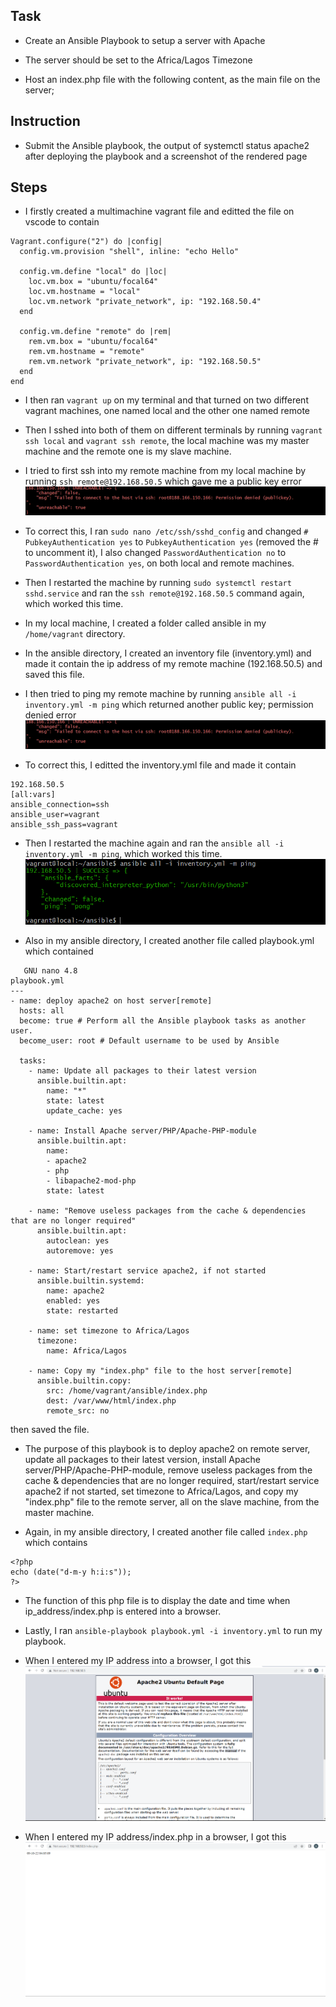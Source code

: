 ## Task
- Create an Ansible Playbook to setup a server with Apache

- The server should be set to the Africa/Lagos Timezone

- Host an index.php file with the following content, as the main file on the server; <?phpdate("F d, Y h:i:s A e", time());?>


## Instruction
- Submit the Ansible playbook, the output of systemctl status apache2 after deploying the playbook and a screenshot of the rendered page


## Steps 
- I firstly created a multimachine vagrant file and editted the file on vscode to contain 
```
Vagrant.configure("2") do |config|
  config.vm.provision "shell", inline: "echo Hello"

  config.vm.define "local" do |loc|
    loc.vm.box = "ubuntu/focal64"
    loc.vm.hostname = "local"
    loc.vm.network "private_network", ip: "192.168.50.4"
  end

  config.vm.define "remote" do |rem|
    rem.vm.box = "ubuntu/focal64"
    rem.vm.hostname = "remote"
    rem.vm.network "private_network", ip: "192.168.50.5"
  end
end
```

- I then ran `vagrant up` on my terminal and that turned on two different vagrant machines, one named local and the other one named remote 

- Then I sshed into both of them on different terminals by running `vagrant ssh local` and `vagrant ssh remote`, the local machine was my master machine and the remote one is my slave machine.

- I tried to first ssh into my remote machine from my local machine by running `ssh remote@192.168.50.5` which gave me a public key error 
![This is an image](https://github.com/Venustrapflyyy/altschool-cloud-exercises/blob/main/exercise%20eight/Screenshot%202022-09-29%20000753.png?raw=true)

- To correct this, I ran `sudo nano /etc/ssh/sshd_config` and changed `# PubkeyAuthentication yes` to `PubkeyAuthentication yes` (removed the # to uncomment it), I also changed `PasswordAuthentication no` to `PasswordAuthentication yes`, on both local and remote machines. 

- Then I restarted the machine by running `sudo systemctl restart sshd.service` and ran the `ssh remote@192.168.50.5` command again, which worked this time. 

- In my local machine, I created a folder called ansible in my `/home/vagrant` directory. 

- In the ansible directory, I created an inventory file (inventory.yml) and made it contain the ip address of my remote machine (192.168.50.5) and saved this file. 

- I then tried to ping my remote machine by running `ansible all -i inventory.yml -m ping` which returned another public key; permission denied error 
![This is an image](https://github.com/Venustrapflyyy/altschool-cloud-exercises/blob/main/exercise%20eight/Screenshot%202022-09-29%20000753.png?raw=true)

- To correct this, I  editted the inventory.yml file and made it contain 
```
192.168.50.5
[all:vars]
ansible_connection=ssh
ansible_user=vagrant
ansible_ssh_pass=vagrant
```

- Then I restarted the machine again and ran the `ansible all -i inventory.yml -m ping`, which worked this time. 
![This is an image](https://github.com/Venustrapflyyy/altschool-cloud-exercises/blob/main/exercise%20eight/ping%20success.png)

- Also in my ansible directory, I created another file called playbook.yml which contained 
```
   GNU nano 4.8                                                                                       playbook.yml
---
- name: deploy apache2 on host server[remote]
  hosts: all
  become: true # Perform all the Ansible playbook tasks as another user.
  become_user: root # Default username to be used by Ansible

  tasks:
    - name: Update all packages to their latest version
      ansible.builtin.apt:
        name: "*"
        state: latest
        update_cache: yes

    - name: Install Apache server/PHP/Apache-PHP-module
      ansible.builtin.apt:
        name:
        - apache2
        - php
        - libapache2-mod-php
        state: latest

    - name: "Remove useless packages from the cache & dependencies that are no longer required"
      ansible.builtin.apt:
        autoclean: yes
        autoremove: yes

    - name: Start/restart service apache2, if not started
      ansible.builtin.systemd:
        name: apache2
        enabled: yes
        state: restarted

    - name: set timezone to Africa/Lagos
      timezone:
        name: Africa/Lagos

    - name: Copy my "index.php" file to the host server[remote]
      ansible.builtin.copy:
        src: /home/vagrant/ansible/index.php
        dest: /var/www/html/index.php
        remote_src: no
```
then saved the file. 

- The purpose of this playbook is to deploy apache2 on remote server, update all packages to their latest version, install Apache server/PHP/Apache-PHP-module, remove useless packages from the cache & dependencies that are no longer required, start/restart service apache2 if not started, set timezone to Africa/Lagos, and copy my "index.php" file to the remote server, all on the slave machine, from the master machine.  

- Again, in my ansible directory, I created another file called `index.php` which contains 
```
<?php
echo (date("d-m-y h:i:s"));
?>
```

- The function of this php file is to display the date and time when ip_address/index.php is entered into a browser. 

- Lastly, I ran `ansible-playbook playbook.yml -i inventory.yml` to run my playbook. 

- When I entered my IP address into a browser, I got this 
![This is an image](https://github.com/Venustrapflyyy/altschool-cloud-exercises/blob/main/exercise%20eight/ip%20address%20rendered%20page.png)

- When I entered my IP address/index.php in a browser, I got this 
![This is an image](https://github.com/Venustrapflyyy/altschool-cloud-exercises/blob/main/exercise%20eight/ip%20adress%20and%20index.php%20rendered%20page.png)
